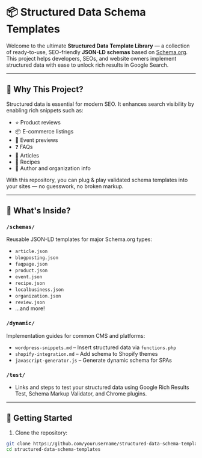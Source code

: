 # 📦 Structured Data Schema Templates

Welcome to the ultimate **Structured Data Template Library** — a collection of ready-to-use, SEO-friendly **JSON-LD schemas** based on [Schema.org](https://schema.org/). This project helps developers, SEOs, and website owners implement structured data with ease to unlock rich results in Google Search.

---

## 🎯 Why This Project?

Structured data is essential for modern SEO. It enhances search visibility by enabling rich snippets such as:
- ⭐ Product reviews
- 📦 E-commerce listings
- 📅 Event previews
- ❓ FAQs
- 📰 Articles
- 🍲 Recipes
- 👤 Author and organization info

With this repository, you can plug & play validated schema templates into your sites — no guesswork, no broken markup.

---

## 📁 What's Inside?

### `/schemas/`
Reusable JSON-LD templates for major Schema.org types:
- `article.json`
- `blogposting.json`
- `faqpage.json`
- `product.json`
- `event.json`
- `recipe.json`
- `localbusiness.json`
- `organization.json`
- `review.json`
- ...and more!

### `/dynamic/`
Implementation guides for common CMS and platforms:
- `wordpress-snippets.md` – Insert structured data via `functions.php`
- `shopify-integration.md` – Add schema to Shopify themes
- `javascript-generator.js` – Generate dynamic schema for SPAs

### `/test/`
- Links and steps to test your structured data using Google Rich Results Test, Schema Markup Validator, and Chrome plugins.

---

## 🚀 Getting Started

1. Clone the repository:

```bash
git clone https://github.com/yourusername/structured-data-schema-templates.git
cd structured-data-schema-templates
